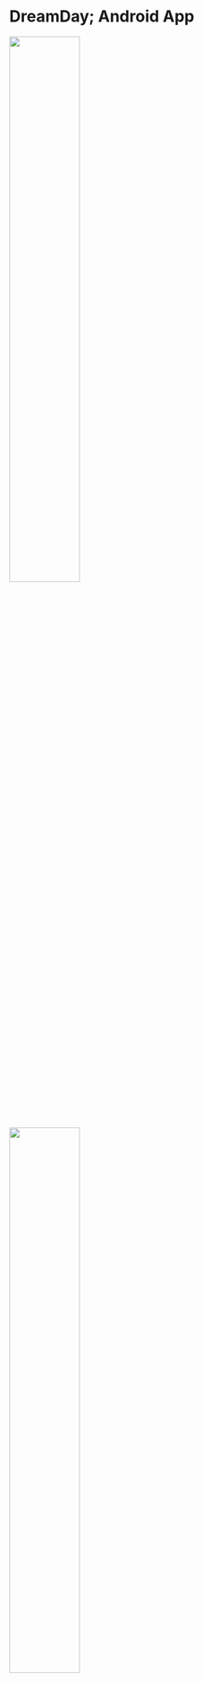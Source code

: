 # DreamDay; Android App

<img width=50% height=50% src="https://user-images.githubusercontent.com/121798850/224533450-9606dc23-aa7a-4b42-b83a-854c333f44ee.png"/>
<img width=50% height=50% src="https://user-images.githubusercontent.com/121798850/224533629-33bf00ea-2377-4a84-8b29-35f235738993.png"/>
